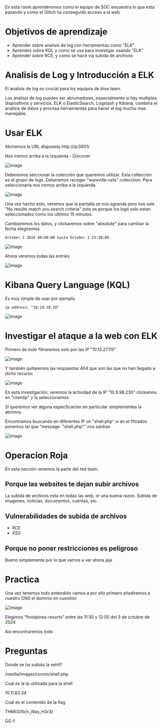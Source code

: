 En esta room aprenderemos como el equipo de SOC encuentra lo que esta pasando y como el Glitch ha conseguido acceso a la web

# Objetivos de aprendizaje

- Aprender sobre analisis de log con herramientas como "ELK"
- Aprendes sobre KQL y como se usa para investigar usando "ELK"
- Aprender sobre RCE, y como se hace via subida de archivos

# Analisis de Log y Introducción a ELK

El analisis de log es crucial para los equipos de blue team.

Los analisis de log pueden ser abrumadores, especialmente si hay multiples dispositivos y servicios. ELK o ElasticSearch, Logstash y Kibana, combina el analisis de datos y procesa herramientas para hacer el log mucho mas manejable. 

# Usar ELK

Abriremos la URL dispuesta http://ip:5601/ 

Nos iremos arriba a la izquierda - Discover

![image](https://github.com/user-attachments/assets/7363c472-9424-49ba-af78-9dba13469025)

Deberemos selccionar la colección que queremos utilizar. Esta collección es el grupo de logs. Deberemos recoger "wareville-rails" colecction. Para seleccionarla nos iremos arriba a la izquierda

![image](https://github.com/user-attachments/assets/1746755e-1983-4c40-b0f8-2405d7ae8793)

Una vez hecho esto, veremos que la pantalla se nos agranda pero nos sale "No results match you search criteria" esto es porque los logs solo estan seleccionados como los ultimos 15 minutos.

Cambiaremos los datos, y clickaremos sobre "absolute" para cambiar la fecha elegiremos

```
October 1 2024 00:00:00 hasta October 1 23:30:00
```

![image](https://github.com/user-attachments/assets/6afc8036-f346-470d-a61c-672513075eb4)

Ahora veremos todas las entries

![image](https://github.com/user-attachments/assets/52421a29-c12a-4aba-bc26-d755a2ffb2a1)

# Kibana Query Language (KQL)

Es muy simple de usar por ejemplo 

```
ip.address: "10.10.10.10"
```

![image](https://github.com/user-attachments/assets/0b45730b-2154-4430-b66d-728fd3d5f1ae)

# Investigar el ataque a la web con ELK

Primero de todo filtraremos solo por las IP "10.13.27.115"

![image](https://github.com/user-attachments/assets/5ff24bdf-d6b8-4c2b-9ade-462f2f09afe9)

Y también quitaremos las respuestas 404 que son las que no han llegado a dicho recurso

![image](https://github.com/user-attachments/assets/a21f88c9-d709-43d5-977f-c756a2fd8ced)

En esta investigación, veremos la actividad de la IP "10.9.98.230" clickamos en "clientip" y la seleccionamos

Si queremos ver alguna especficación en particular simplementea la abrimos

Encontramos buscando en diferentes IP un "shell.php" si en el filtrados ponemos tal que "message. "shell.php"" nos saldran

![image](https://github.com/user-attachments/assets/1cd9fe9f-0974-41a9-bd25-f1bf65027e2c)

# Operacion Roja

En esta sección veremos la parte del red team. 

## Porque las websites te dejan subir archivos

La subida de archivos esta en todas las web, or una buena razon. Subida de imagenes, noticias, documentos, cuentas, etc. 

## Vulnerabilidades de subida de archivos

- RCE
- XSS

## Porque no poner restricciones es peligroso

Bueno simplemente por lo que vamos a ver ahora jaja

# Practica

Una vez tenemos todo entendido vamos a por ello primero añadiremos a nuestro DNS el dominio en cuestion

![image](https://github.com/user-attachments/assets/722df8c0-0058-4aa7-b0dc-9e6255de49d2)

Elegimos "frostpines-resorts" entre las 11:30 y 12:00 del 3 de octubre de 2024

Así encontraremos todo

# Preguntas

Donde se ha subido la sehll?

/media/images/rooms/shell.php

Cual es la Ip utilizada para la shell

10.11.83.34

Cual es el contenido de la flag

THM{Gl1tch_Was_H3r3}

GG !!



